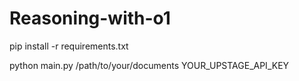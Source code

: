 # Reasoning-with-o1

pip install -r requirements.txt

python main.py /path/to/your/documents YOUR_UPSTAGE_API_KEY
